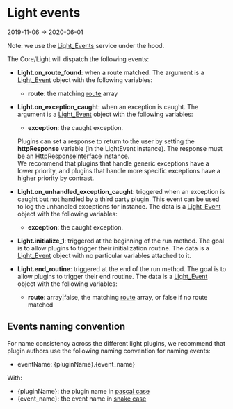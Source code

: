 Light events
=============
2019-11-06 -> 2020-06-01


Note: we use the [Light_Events](https://github.com/lingtalfi/Light_Events) service under the hood.


The Core/Light will dispatch the following events:


- **Light.on_route_found**: when a route matched. 
    The argument is a [Light_Event](https://github.com/lingtalfi/Light/blob/master/doc/api/Ling/Light/Events/LightEvent.md) object 
    with the following variables:
    - **route**: the matching [route](https://github.com/lingtalfi/Light/blob/master/doc/pages/route.md) array
    
- **Light.on_exception_caught**: when an exception is caught. The argument is a [Light_Event](https://github.com/lingtalfi/Light/blob/master/doc/api/Ling/Light/Events/LightEvent.md) object
    with the following variables:
    - **exception**: the caught exception.

    Plugins can set a response to return to the user by setting the **httpResponse** variable (in the LightEvent instance).
    The response must be an [HttpResponseInterface](https://github.com/lingtalfi/Light/blob/master/doc/api/Ling/Light/Http/HttpResponseInterface.md) instance.
    <br>We recommend that plugins that handle generic exceptions have a lower priority, and plugins that handle
    more specific exceptions have a higher priority by contrast.
        
- **Light.on_unhandled_exception_caught**: triggered when an exception is caught but not handled by a third party plugin. 
    This event can be used to log the unhandled exceptions for instance.
    The data is a [Light_Event](https://github.com/lingtalfi/Light/blob/master/doc/api/Ling/Light/Events/LightEvent.md) object
    with the following variables:
    - **exception**: the caught exception.
        
- **Light.initialize_1**: triggered at the beginning of the run method. The goal is to allow plugins to trigger their initialization routine.
    The data is a [Light_Event](https://github.com/lingtalfi/Light/blob/master/doc/api/Ling/Light/Events/LightEvent.md) object with no particular variables attached to it.
- **Light.end_routine**: triggered at the end of the run method. The goal is to allow plugins to trigger their end routine.
    The data is a [Light_Event](https://github.com/lingtalfi/Light/blob/master/doc/api/Ling/Light/Events/LightEvent.md) object 
    with the following variables:
    - **route**: array|false, the matching [route](https://github.com/lingtalfi/Light/blob/master/doc/pages/route.md) array, or false if no route matched      

 
 
Events naming convention
--------------
 
For name consistency across the different light plugins, we recommend that plugin authors
use the following naming convention for naming events:

- eventName: {pluginName}.{event_name}

With:
- {pluginName}: the plugin name in [pascal case](https://github.com/lingtalfi/ConventionGuy/blob/master/nomenclature.stringCases.eng.md#pascalcase) 
- {event_name}: the event name in [snake case](https://github.com/lingtalfi/ConventionGuy/blob/master/nomenclature.stringCases.eng.md#snakecase) 




